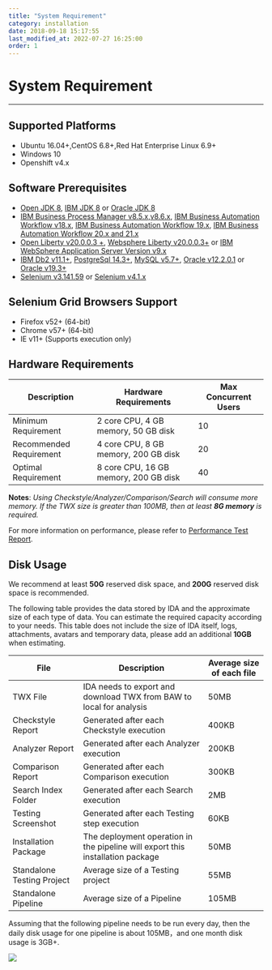 ```yaml
---
title: "System Requirement"
category: installation
date: 2018-09-18 15:17:55
last_modified_at: 2022-07-27 16:25:00
order: 1
---
```


# System Requirement
***

## Supported Platforms

* Ubuntu 16.04+,CentOS 6.8+,Red Hat Enterprise Linux 6.9+
* Windows 10
* Openshift v4.x


## Software Prerequisites

* [Open JDK 8](https://jdk.java.net/18/), [IBM JDK 8](https://www.ibm.com/support/pages/java-sdk-downloads) or [Oracle JDK 8](https://www.oracle.com/java/technologies/javase/javase8u211-later-archive-downloads.html)
* [IBM Business Process Manager v8.5.x,v8.6.x](https://www.ibm.com/support/knowledgecenter/en/SSFPJS), [IBM Business Automation Workflow v18.x](https://www.ibm.com/support/knowledgecenter/en/SS8JB4_18.0.0/com.ibm.wbpm.workflow.main.doc/kc-homepage-workflow.html), [IBM Business Automation Workflow 19.x](https://www.ibm.com/support/knowledgecenter/SS8JB4/com.ibm.wbpm.workflow.main.doc/kc-homepage-workflow.html), [IBM Business Automation Workflow 20.x and 21.x](https://www.ibm.com/support/knowledgecenter/SS8JB4_20.x/com.ibm.wbpm.workflow.main.doc/kc-homepage-workflow.html)
* [Open Liberty v20.0.0.3 +](https://public.dhe.ibm.com/ibmdl/export/pub/software/openliberty/runtime/release/2020-03-05_1433/openliberty-20.0.0.3.zip), [Websphere Liberty v20.0.0.3+](https://www.ibm.com/support/pages/node/6250961) or [IBM WebSphere Application Server Version  v9.x](https://www.ibm.com/support/knowledgecenter/en/SSAW57_9.0.0/com.ibm.websphere.nd.multiplatform.doc/ae/welcome_ndmp.html)
* [IBM Db2 v11.1+](https://www.ibm.com/analytics/us/en/db2/), [PostgreSql 14.3+](https://www.postgresql.org/download/), [MySQL v5.7+](https://dev.mysql.com/downloads/mysql/), [Oracle v12.2.0.1](https://sdc-china.github.io/IDA-doc/installation/installation-db.html#install-and-configure-oracle) or [Oracle v19.3+](https://sdc-china.github.io/IDA-doc/installation/installation-db.html#install-and-configure-oracle)
* [Selenium v3.141.59](https://sdc-china.github.io/IDA-doc/installation/installlation-post-installation.html#selenium-grid-v3) or [Selenium v4.1.x](https://sdc-china.github.io/IDA-doc/installation/installlation-post-installation.html#selenium-grid-v4)


## Selenium Grid Browsers Support

* Firefox v52+ (64-bit)
* Chrome v57+ (64-bit)
* IE v11+ (Supports execution only)

## Hardware Requirements

Description | Hardware Requirements | Max Concurrent Users       
     ----------------------|-------------------|-------------------
     Minimum Requirement | 2 core CPU, 4 GB memory, 50 GB disk | 10
     Recommended Requirement | 4 core CPU, 8 GB memory, 200 GB disk | 20
     Optimal Requirement | 8 core CPU, 16 GB memory, 200 GB disk | 40

**Notes**:
*Using Checkstyle/Analyzer/Comparison/Search will consume more memory. If the TWX size is greater than 100MB, then at least **8G memory** is required.*

For more information on performance, please refer to [Performance Test Report](https://sdc-china.github.io/IDA-doc/references/references-performance-test.html).

## Disk Usage

We recommend at least **50G** reserved disk space, and **200G** reserved disk space is recommended.
     
The following table provides the data stored by IDA and the approximate size of each type of data. You can estimate the required capacity according to your needs. This table does not include the size of IDA itself, logs, attachments, avatars and temporary data, please add an additional **10GB** when estimating.



File               |      Description |      Average size of each file 
     ----------------------|-------------------|-------------------
     TWX File              | IDA needs to export and download TWX from BAW to local for analysis  | 50MB 
     Checkstyle Report     | Generated after each Checkstyle execution  | 400KB 
     Analyzer Report       | Generated after each Analyzer execution | 200KB
     Comparison Report     | Generated after each Comparison execution | 300KB
     Search Index Folder   | Generated after each Search execution  | 2MB
     Testing Screenshot    | Generated after each Testing step execution | 60KB
     Installation Package  | The deployment operation in the pipeline will export this installation package | 50MB
     Standalone Testing Project| Average size of a Testing project| 55MB
     Standalone Pipeline| Average size of a Pipeline | 105MB
    
Assuming that the following pipeline needs to be run every day, then the daily disk usage for one pipeline is about 105MB，and one month disk usage is 3GB+.

![][simple_pipeline]

[simple_pipeline]: ../images/install/simple_pipeline.png    
 
